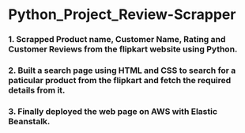 # Python_Project_Review-Scrapper

### 1. Scrapped Product name, Customer Name, Rating and Customer Reviews from the flipkart website using Python.
### 2. Built a search page using HTML and CSS to search for a paticular product from the flipkart and fetch the required details from it.
### 3. Finally deployed the web page on AWS with Elastic Beanstalk.
